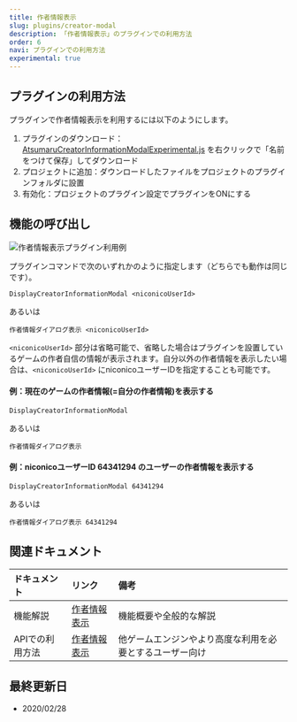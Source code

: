 ```yaml
---
title: 作者情報表示
slug: plugins/creator-modal
description: 「作者情報表示」のプラグインでの利用方法
order: 6
navi: プラグインでの利用方法
experimental: true
---
```

    
## プラグインの利用方法
プラグインで作者情報表示を利用するには以下のようにします。
1. プラグインのダウンロード：[AtsumaruCreatorInformationModalExperimental.js](https://raw.githubusercontent.com/atsumaru/mv-plugins/master/plugins/AtsumaruCreatorInformationModalExperimental.js) を右クリックで「名前をつけて保存」してダウンロード
1. プロジェクトに追加：ダウンロードしたファイルをプロジェクトのプラグインフォルダに設置
1. 有効化：プロジェクトのプラグイン設定でプラグインをONにする
    
## 機能の呼び出し
    
![作者情報表示プラグイン利用例](/images/creator-modal_plugin_sample.png)
    
プラグインコマンドで次のいずれかのように指定します（どちらでも動作は同じです）。
```
DisplayCreatorInformationModal <niconicoUserId>
```
あるいは
```
作者情報ダイアログ表示 <niconicoUserId>
```
`<niconicoUserId>` 部分は省略可能で、省略した場合はプラグインを設置しているゲームの作者自信の情報が表示されます。自分以外の作者情報を表示したい場合は、`<niconicoUserId>` にniconicoユーザーIDを指定することも可能です。
    
#### 例：現在のゲームの作者情報(=自分の作者情報)を表示する
```
DisplayCreatorInformationModal
```
あるいは
```
作者情報ダイアログ表示
```
    
#### 例：niconicoユーザーID 64341294 のユーザーの作者情報を表示する
```
DisplayCreatorInformationModal 64341294
```
あるいは
```
作者情報ダイアログ表示 64341294
```
    
## 関連ドキュメント
    
ドキュメント|リンク|備考
:---|:---|:---
機能解説|[作者情報表示](/creator-modal)|機能概要や全般的な解説
APIでの利用方法|[作者情報表示](/apis/creator-modal)|他ゲームエンジンやより高度な利用を必要とするユーザー向け
    
## 最終更新日
 - 2020/02/28
